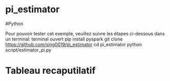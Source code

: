 # pi_estimator
#Python

Pour pouvoir tester cet exemple, veuillez suivre les étapes ci-dessous dans un terminal:
terminal ouvert
pip install pyspark
git clone https://github.com/sing0019/pi_estimator
cd pi_estimator
python script/estimator_pi.py

# Tableau recaputilatif 

